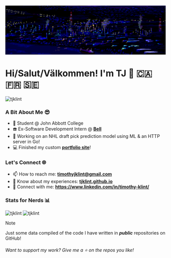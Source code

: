 ![](banner2.gif)

# Hi/Salut/Välkommen! I'm TJ 👋 🇨🇦 🇫🇷 🇸🇪

<p align="left"> 
<img src="https://komarev.com/ghpvc/?username=tjklint&label=Profile%20views&color=0e75b6&style=for-the-badge" alt="tjklint" />  
</p>

### A Bit About Me 😎
- 🏫 Student @ John Abbott College
- ☎️ Ex-Software Development Intern @ **[Bell](https://bell.ca)**
- 🏒 Working on an NHL draft pick prediction model using ML & an HTTP server in Go!
- 💻 Finished my custom **[portfolio site](https://tjklint.github.io)**!

### Let's Connect 🌐
- 📫 How to reach me: **timothyjklint@gmail.com**
- 📄 Know about my experiences: **[tjklint.github.io](https://tjklint.github.io)**
- 🤝 Connect with me: **https://www.linkedin.com/in/timothy-klint/**


### Stats for Nerds 📊
<p align="left">
  
  <img height="240em" src="https://github-readme-stats.vercel.app/api?username=tjklint&show_icons=true&locale=en&theme=tokyonight&width=400&show=reviews" alt="tjklint" />
  
  <!--<img height="240em" src="https://github-readme-stats.vercel.app/api?username=tjklint&show_icons=true&locale=en&theme=tokyonight&width=400&show=reviews&rank_icon=percentile" alt="tjklint" /> -->

  <img src="https://github-readme-stats.vercel.app/api/top-langs/?username=tjklint&layout=compact&langs_count=12&hide=HTML,CSS&theme=tokyonight" alt="tjklint" />
</p>
  
> [!NOTE]
> Just some data compiled of the code I have written in <i><b>public</b></i> repositories on GitHub!

<h6>Want to support my work? Give me a ⭐ on the repos you like!</h6>
